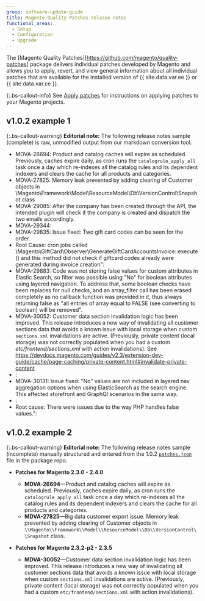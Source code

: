 ```yaml
---
group: software-update-guide
title: Magento Quality Patches release notes
functional_areas:
  - Setup
  - Configuration
  - Upgrade
---
```


The [Magento Quality Patches][https://github.com/magento/quality-patches] package delivers individual patches developed by Magento and allows you to apply, revert, and view general information about all individual patches that are available for the installed version of {{ site.data.var.ee }} or {{ site.data.var.ce }}. 

<!-- The release notes include:

-  {:.new}New features
-  {:.fix}Fixes and improvements
-  {:.bug}Known issues -->

{:.bs-callout-info}
See [Apply patches]({{site.baseurl}}/cloud/project/project-patch.html) for instructions on applying patches to your Magento projects.

## v1.0.2 example 1

{:.bs-callout-warning}
**Editorial note:** The following release notes sample (complete) is raw, unmodified output from our markdown conversion tool.

-  MDVA-26694: Product and catalog caches will expire as scheduled. Previously, caches expire daily, as cron runs the `catalogrule_apply_all` task once a day which re-indexes all the catalog rules and its dependent indexers and clears the cache for all products and categories.
-  MDVA-27825: Memory leak prevented by adding clearing of Customer objects in \Magento\Framework\Model\ResourceModel\Db\VersionControl\Snapshot class
-  MDVA-29085: After the company has been created through the API, the intended plugin will check if the company is created and dispatch the two emails accordingly.
-  MDVA-29344:
-  MDVA-29835: Issue fixed: Two gift card codes can be seen for the order.
-  Root Cause: cron jobs called \Magento\GiftCard\Observer\GenerateGiftCardAccountsInvoice::execute() and this method did not check if giftcard codes already were generated during invoice creation":
-  MDVA-29883: Code was not storing false values for custom attributes in Elastic Search, so filter was possible using "No" for boolean attributes using layered navigation. To address that, some boolean checks have been replaces for null checks, and an array_filter call has been erased completely as no callback function was provided in it, thus always returning false as "all entries of array equal to FALSE (see converting to boolean) will be removed".
-  MDVA-30052: Customer data section invalidation logic has been improved. This release introduces a new way of invalidating all customer sections data that avoids a known issue with local storage when custom `sections.xml` invalidations are active. (Previously, private content (local storage) was not correctly populated when you had a custom *etc/frontend/sections.xml* with action invalidations). See https://devdocs.magento.com/guides/v2.3/extension-dev-guide/cache/page-caching/private-content.html#invalidate-private-content
-  :
-  MDVA-30131: Issue fixed: "No" values are not included in layered nav aggregation options when using ElasticSearch as the search engine. This affected storefront and GraphQl scenarios in the same way.
-  :
-  Root cause: There were issues due to the way PHP handles false values.":


## v1.0.2 example 2

{:.bs-callout-warning}
**Editorial note:** The following release notes sample (incomplete) manually structured and entered from the 1.0.2 [`patches.json`](https://github.com/magento/quality-patches/pull/28/files#diff-2946f7f291517d21cc254a82219fdb51) file in the package repo.

-  **Patches for Magento 2.3.0 - 2.4.0**
   -  **MDVA-26694**—Product and catalog caches will expire as scheduled. Previously, caches expire daily, as сron runs the `catalogrule_apply_all` task once a day which re-indexes all the catalog rules and its dependent indexers and clears the cache for all products and categories.
   -  **MDVA-27825**—Big data customer export issue. Memory leak prevented by adding clearing of Customer objects in `\\Magento\\Framework\\Model\\ResourceModel\\Db\\VersionControl\\Snapshot` class.

-  **Patches for Magento 2.3.2-p2 - 2.3.5**
   -  **MDVA-30052**—Customer data section invalidation logic has been improved. This release introduces a new way of invalidating all customer sections data that avoids a known issue with local storage when custom `sections.xml` invalidations are active. (Previously, private content (local storage) was not correctly populated when you had a custom `etc/frontend/sections.xml` with action invalidations).
